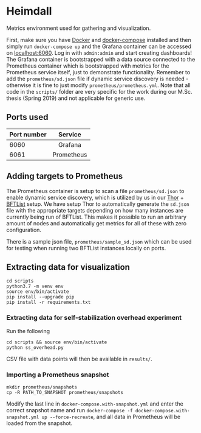 # Heimdall
Metrics environment used for gathering and visualization.

First, make sure you have [Docker](https://docs.docker.com/install/) and [docker-compose](https://docs.docker.com/compose/install/) installed and then simply run `docker-compose up` and the Grafana container can be accessed on [localhost:6060](http://localhost:6060). Log in with `admin:admin` and start creating dashboards! The Grafana container is bootstrapped with a data source connected to the Prometheus container which is bootstrapped with metrics for the Prometheus service itself, just to demonstrate functionality. Remember to add the `prometheus/sd.json` file if dynamic service discovery is needed - otherwise it is fine to just modify `prometheus/prometheus.yml`. Note that all code in the `scripts/` folder are very specific for the work during our M.Sc. thesis (Spring 2019) and not applicable for generic use.

## Ports used

| Port number   | Service                       | 
| ------------- |:-----------------------------:|
| 6060          | Grafana                       |
| 6061          | Prometheus                    |

## Adding targets to Prometheus
The Prometheus container is setup to scan a file `prometheus/sd.json` to enable dynamic service discovery, which is utilized by us in our [Thor](https://github.com/sspbft/thor) + [BFTList](https://github.com/sspbft/BFTlist) setup. We have setup Thor to automatically generate the `sd.json` file with the appropriate targets depending on how many instances are currently being run of BFTList. This makes it possible to run an arbitrary amount of nodes and automatically get metrics for all of these with zero configuration. 

There is a sample json file, `prometheus/sample_sd.json` which can be used for testing when running two BFTList instances locally on ports.

## Extracting data for visualization
```
cd scripts
python3.7 -m venv env
source env/bin/activate
pip install --upgrade pip
pip install -r requirements.txt
```

### Extracting data for self-stabilization overhead experiment
Run the following
```
cd scripts && source env/bin/activate
python ss_overhead.py
```
CSV file with data points will then be available in `results/`.

### Importing a Prometheus snapshot
```
mkdir prometheus/snapshots
cp -R PATH_TO_SNAPSHOT prometheus/snapshots
```

Modify the last line in `docker-compose.with-snapshot.yml` and enter the correct snapshot name and run `docker-compose -f docker-compose.with-snapshot.yml up --force-recreate`, and all data in Prometheus will be loaded from the snapshot.
